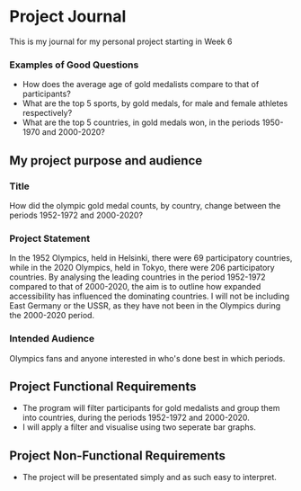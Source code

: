 # Project Journal
This is my journal for my personal project starting in Week 6
### Examples of Good Questions
- How does the average age of gold medalists compare to that of participants?
- What are the top 5 sports, by gold medals, for male and female athletes respectively?
- What are the top 5 countries, in gold medals won, in the periods 1950-1970 and 2000-2020?
## My project purpose and audience
### Title
How did the olympic gold medal counts, by country, change between the periods 1952-1972 and 2000-2020?
### Project Statement
In the 1952 Olympics, held in Helsinki, there were 69 participatory countries, while in the 2020 Olympics, held in Tokyo, there were 206 participatory countries. By analysing the leading countries in the period 1952-1972 compared to that of 2000-2020, the aim is to outline how expanded accessibility has influenced the dominating countries. I will not be including East Germany or the USSR, as they have not been in the Olympics during the 2000-2020 period.
### Intended Audience
Olympics fans and anyone interested in who's done best in which periods.
## Project Functional Requirements
- The program will filter participants for gold medalists and group them into countries, during the periods 1952-1972 and 2000-2020.
- I will apply a filter and visualise using two seperate bar graphs.
## Project Non-Functional Requirements
- The project will be presentated simply and as such easy to interpret.

